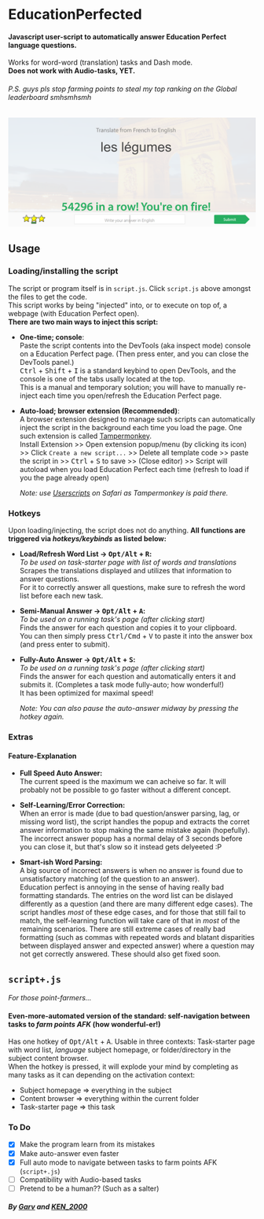 # EducationPerfected
#### Javascript user-script to automatically answer Education Perfect language questions.  
Works for word-word (translation) tasks and Dash mode.  
**Does not work with Audio-tasks, YET.**  
  
###### *P.S. guys pls stop farming points to steal my top ranking on the Global leaderboard smhsmhsmh*  

![example image](result.png)


## Usage  
### Loading/installing the script  
The script or program itself is in `script.js`. Click `script.js` above amongst the files to get the code.  
This script works by being "injected" into, or to execute on top of, a webpage (with Education Perfect open).  
**There are two main ways to inject this script:**  

  - **One-time; console**:  
    Paste the script contents into the DevTools (aka inspect mode) console on a Education Perfect page. (Then press enter, and you can close the DevTools panel.)  
    <kbd>Ctrl</kbd> + <kbd>Shift</kbd> + <kbd>I</kbd> is a standard keybind to open DevTools, and the console is one of the tabs usally located at the top.  
    This is a manual and temporary solution; you will have to manually re-inject each time you open/refresh the Education Perfect page.

  - **Auto-load; browser extension (Recommended)**:  
    A browser extension designed to manage such scripts can automatically inject the script in the background each time you load the page. One such extension is called [Tampermonkey](https://chrome.google.com/webstore/detail/tampermonkey/dhdgffkkebhmkfjojejmpbldmpobfkfo).  
    Install Extension >> Open extension popup/menu (by clicking its icon) >> Click `Create a new script...` >> Delete all template code >> paste the script in >> <kbd>Ctrl</kbd> + <kbd>S</kbd> to save >> (Close editor) >> Script will autoload when you load Education Perfect each time (refresh to load if you the page already open)  
    
    *Note: use [Userscripts](https://itunes.apple.com/us/app/userscripts/id1463298887) on Safari as Tampermonkey is paid there.*


### Hotkeys  
Upon loading/injecting, the script does not do anything. **All functions are triggered via *hotkeys/keybinds* as listed below:**  

  - **Load/Refresh Word List -> <kbd>Opt/Alt</kbd> + <kbd>R</kbd>:**  
    *To be used on task-starter page with list of words and translations*  
    Scrapes the translations displayed and utilizes that information to answer questions.  
    For it to correctly answer all questions, make sure to refresh the word list before each new task.  

  - **Semi-Manual Answer -> <kbd>Opt/Alt</kbd> + <kbd>A</kbd>:**  
    *To be used on a running task's page (after clicking start)*  
    Finds the answer for each question and copies it to your clipboard.  
    You can then simply press <kbd>Ctrl/Cmd</kbd> + <kbd>V</kbd> to paste it into the answer box (and press enter to submit).  

  - **Fully-Auto Answer -> <kbd>Opt/Alt</kbd> + <kbd>S</kbd>:**  
    *To be used on a running task's page (after clicking start)*  
    Finds the answer for each question and automatically enters it and submits it. (Completes a task mode fully-auto; how wonderful!)  
    It has been optimized for maximal speed!   
    
    *Note: You can also pause the auto-answer midway by pressing the hotkey again.*  


### Extras
#### Feature-Explanation
  - **Full Speed Auto Answer:**  
    The current speed is the maximum we can acheive so far. It will probably not be possible to go faster without a different concept.  
    
  - **Self-Learning/Error Correction:**  
    When an error is made (due to bad question/answer parsing, lag, or missing word list), the script handles the popup and extracts the corret answer information to stop making the same mistake again (hopefully).  
    The incorrect answer popup has a normal delay of 3 seconds before you can close it, but that's slow so it instead gets delyeeted :P  
    
  - **Smart-ish Word Parsing:**  
    A big source of incorrect answers is when no answer is found due to unsatisfactory matching (of the question to an answer).  
    Education perfect is annoying in the sense of having really bad formatting standards. The entries on the word list can be dislayed differently as a question (and there are many different edge cases).  The script handles *most* of these edge cases, and for those that still fail to match, the self-learning function will take care of that in *most* of the remaining scenarios. There are still extreme cases of really bad formatting (such as commas with repeated words and blatant disparities between displayed answer and expected answer) where a question may not get correctly answered. These should also get fixed soon.  


## `script+.js`
*For those point-farmers...*  
#### Even-more-automated version of the standard: self-navigation between tasks to *farm points AFK* (how wonderful-er!)  
Has one hotkey of <kbd>Opt/Alt</kbd> + <kbd>A</kbd>. Usable in three contexts: Task-starter page with word list, *language* subject homepage, or folder/directory in the subject content browser.  
When the hotkey is pressed, it will explode your mind by completing as many tasks as it can depending on the activation context:  
  - Subject homepage => everything in the subject
  - Content browser => everything within the current folder
  - Task-starter page => this task


### To Do  
- [X] Make the program learn from its mistakes
- [X] Make auto-answer even faster
- [X] Full auto mode to navigate between tasks to farm points AFK (`script+.js`)
- [ ] Compatibility with Audio-based tasks
- [ ] Pretend to be a human?? (Such as a salter)  

#### *By [Garv](https://github.com/garv-shah) and [KEN_2000](https://github.com/KEN-2000l)*
